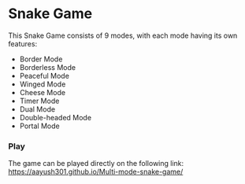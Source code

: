 # Snake Game

This Snake Game consists of 9 modes, with each mode having its own features:

- Border Mode
- Borderless Mode
- Peaceful Mode
- Winged Mode
- Cheese Mode
- Timer Mode
- Dual Mode
- Double-headed Mode
- Portal Mode

### Play
The game can be played directly on the following link: https://aayush301.github.io/Multi-mode-snake-game/
